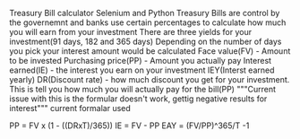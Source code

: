 Treasury Bill calculator
Selenium and Python
Treasury Bills are control by the governemnt and banks use certain percentages to calculate how much you will earn from your investment 
There are three yields for your investment(91 days, 182 and 365 days)
Depending on the number of days you pick your interest amount would be calculated
Face value(FV) - Amount to be invested 
Purchasing price(PP) - Amount you actually pay
Interest earned(IE) - the interest you earn on your investment
IEY(Interst earned yearly)
DR(Discount rate) - how much discount you get for your investment. This is tell you how much you will actually pay for the bill(PP)
"""Current issue with this is the formular doesn't work, gettig negative results for interest"""
current formalar used 

PP = FV x (1 - ((DRxT)/365))
IE = FV - PP
EAY = (FV/PP)^365/T -1
